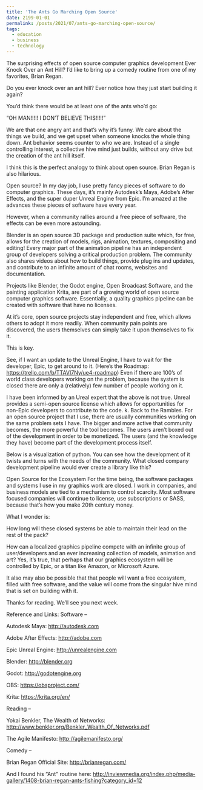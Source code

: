 ```yaml
---
title: 'The Ants Go Marching Open Source'
date: 2199-01-01
permalink: /posts/2021/07/ants-go-marching-open-source/
tags:
  - education
  - business
  - technology
---
```


The surprising effects of open source computer graphics development
Ever Knock Over an Ant Hill?
I’d like to bring up a comedy routine from one of my favorites, Brian Regan.

Do you ever knock over an ant hill? Ever notice how they just start building it again?

You’d think there would be at least one of the ants who’d go:

“OH MAN!!!!! I DON’T BELIEVE THIS!!!!!”

We are that one angry ant and that’s why it’s funny. We care about the things we build, and we get upset when someone knocks the whole thing down. Ant behavior seems counter to who we are. Instead of a single controlling interest, a collective hive mind just builds, without any drive but the creation of the ant hill itself.

I think this is the perfect analogy to think about open source. Brian Regan is also hilarious.


Open source?
In my day job, I use pretty fancy pieces of software to do computer graphics. These days, it’s mainly Autodesk’s Maya, Adobe’s After Effects, and the super duper Unreal Engine from Epic. I’m amazed at the advances these pieces of software have every year.

However, when a community rallies around a free piece of software, the effects can be even more astounding.

Blender is an open source 3D package and production suite which, for free, allows for the creation of models, rigs, animation, textures, compositing and editing! Every major part of the animation pipeline has an independent group of developers solving a critical production problem. The community also shares videos about how to build things, provide plug ins and updates, and contribute to an infinite amount of chat rooms, websites and documentation.

Projects like Blender, the Godot engine, Open Broadcast Software, and the painting application Krita, are part of a growing world of open source computer graphics software. Essentially, a quality graphics pipeline can be created with software that have no licenses.


At it’s core, open source projects stay independent and free, which allows others to adopt it more readily. When community pain points are discovered, the users themselves can simply take it upon themselves to fix it.

This is key.

See, if I want an update to the Unreal Engine, I have to wait for the developer, Epic, to get around to it. (Here’s the Roadmap: https://trello.com/b/TTAVI7Ny/ue4-roadmap) Even if there are 100’s of world class developers working on the problem, because the system is closed there are only a (relatively) few number of people working on it.

I have been informed by an Ureal expert that the above is not true. Unreal provides a semi-open source license which allows for opportunities for non-Epic developers to contribute to the code.
k. Back to the Rambles.
For an open source project that I use, there are usually communities working on the same problem sets I have. The bigger and more active that community becomes, the more powerful the tool becomes. The users aren’t boxed out of the development in order to be monetized. The users (and the knowledge they have) become part of the development process itself.

Below is a visualization of python. You can see how the development of it twists and turns with the needs of the community. What closed company development pipeline would ever create a library like this?


Open Source for the Ecosystem
For the time being, the software packages and systems I use in my graphics work are closed. I work in companies, and business models are tied to a mechanism to control scarcity. Most software focused companies will continue to license, use subscriptions or SASS, because that’s how you make 20th century money.

What I wonder is:

How long will these closed systems be able to maintain their lead on the rest of the pack?

How can a localized graphics pipeline compete with an infinite group of user/developers and an ever increasing collection of models, animation and art? Yes, it’s true, that perhaps that our graphics ecosystem will be controlled by Epic, or a titan like Amazon, or Microsoft Azure.

It also may also be possible that that people will want a free ecosystem, filled with free software, and the value will come from the singular hive mind that is set on building with it.

Thanks for reading. We’ll see you next week.


Reference and Links:
Software –

Autodesk Maya: http://autodesk.com

Adobe After Effects: http://adobe.com

Epic Unreal Engine: http://unrealengine.com

Blender: http://blender.org

Godot: http://godotengine.org

OBS: https://obsproject.com/

Krita: https://krita.org/en/

Reading –

Yokai Benkler, The Wealth of Networks: http://www.benkler.org/Benkler_Wealth_Of_Networks.pdf

The Agile Manifesto: http://agilemanifesto.org/

Comedy –

Brian Regan Official Site: http://brianregan.com/

And I found his “Ant” routine here: http://inviewmedia.org/index.php/media-gallery/1408-brian-regan-ants-fishing?category_id=12
